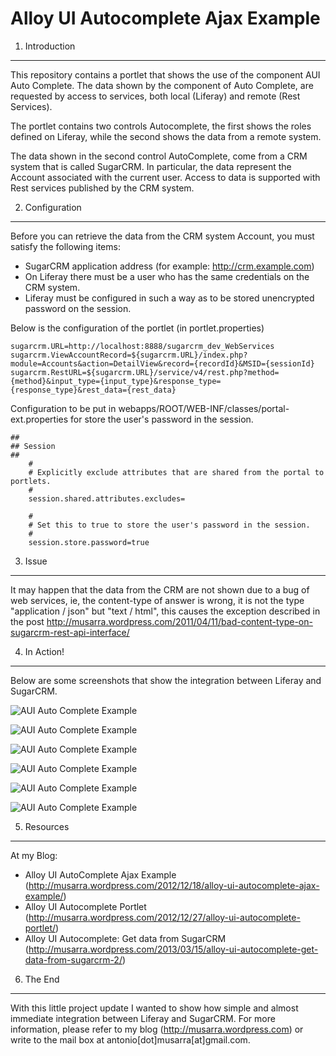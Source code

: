 Alloy UI Autocomplete Ajax Example
=====================================

1. Introduction
---------------------
This repository contains a portlet that shows the use of the component AUI Auto Complete. 
The data shown by the component of Auto Complete, are requested by access to services, 
both local (Liferay) and remote (Rest Services).

The portlet contains two controls Autocomplete, the first shows the roles defined on Liferay,
while the second shows the data from a remote system.

The data shown in the second control AutoComplete, come from a CRM system that is called SugarCRM. 
In particular, the data represent the Account associated with the current user. Access to data is supported 
with Rest services published by the CRM system.

2. Configuration
---------------------
Before you can retrieve the data from the CRM system Account, you must satisfy the following items:

* SugarCRM application address (for example: http://crm.example.com)
* On Liferay there must be a user who has the same credentials on the CRM system.
* Liferay must be configured in such a way as to be stored unencrypted password on the session.

Below is the configuration of the portlet (in portlet.properties)

	sugarcrm.URL=http://localhost:8888/sugarcrm_dev_WebServices
	sugarcrm.ViewAccountRecord=${sugarcrm.URL}/index.php?module=Accounts&action=DetailView&record={recordId}&MSID={sessionId}
	sugarcrm.RestURL=${sugarcrm.URL}/service/v4/rest.php?method={method}&input_type={input_type}&response_type={response_type}&rest_data={rest_data}

Configuration to be put in webapps/ROOT/WEB-INF/classes/portal-ext.properties for store the user's password in 
the session.

	##
	## Session
	##
    	#
    	# Explicitly exclude attributes that are shared from the portal to portlets.
    	#
    	session.shared.attributes.excludes=

    	#
    	# Set this to true to store the user's password in the session.
    	#
    	session.store.password=true

3. Issue
---------------------
It may happen that the data from the CRM are not shown due to a bug of web services, ie, the content-type 
of answer is wrong, it is not the type "application / json" but "text / html", this causes the exception 
described in the post http://musarra.wordpress.com/2011/04/11/bad-content-type-on-sugarcrm-rest-api-interface/

4. In Action!
---------------------
Below are some screenshots that show the integration between Liferay and SugarCRM.

![AUI Auto Complete Example](http://musarra.files.wordpress.com/2013/01/auiautocompletesugarcrm_11.png)

![AUI Auto Complete Example](http://musarra.files.wordpress.com/2013/01/auiautocompletesugarcrm_21.png)

![AUI Auto Complete Example](http://musarra.files.wordpress.com/2013/01/auiautocompletesugarcrm_31.png)

![AUI Auto Complete Example](http://musarra.files.wordpress.com/2013/01/auiautocompletesugarcrm_41.png)

![AUI Auto Complete Example](http://musarra.files.wordpress.com/2013/01/auiautocompletesugarcrm_51.png)

![AUI Auto Complete Example](http://musarra.files.wordpress.com/2013/01/auiautocompletesugarcrm_61.png)

5. Resources
---------------------
At my Blog:
* Alloy UI AutoComplete Ajax Example (http://musarra.wordpress.com/2012/12/18/alloy-ui-autocomplete-ajax-example/)
* Alloy UI Autocomplete Portlet (http://musarra.wordpress.com/2012/12/27/alloy-ui-autocomplete-portlet/)
* Alloy UI Autocomplete: Get data from SugarCRM (http://musarra.wordpress.com/2013/03/15/alloy-ui-autocomplete-get-data-from-sugarcrm-2/)

6. The End
---------------------
With this little project update I wanted to show how simple and almost immediate integration between Liferay and SugarCRM. 
For more information, please refer to my blog (http://musarra.wordpress.com) or write to the mail box at antonio[dot]musarra[at]gmail.com.
